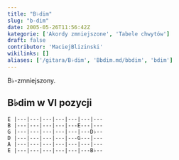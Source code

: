 ```yaml
---
title: "B♭dim"
slug: "b-dim"
date: 2005-05-26T11:56:42Z
kategorie: ['Akordy zmniejszone', 'Tabele chwytów']
draft: false
contributor: 'MaciejBlizinski'
wikilinks: []
aliases: ['/gitara/B♭dim', 'Bbdim.md/bbdim', 'bdim']
---
```

B♭-zmniejszony.

## B♭dim w VI pozycji


```
E |---|---|---|---|---|---|---
B |---|---|---|---|---E---|---
G |---|---|---|---|---|---D♭--
D |---|---|---|---|---G---|---
A |---|---|---|---|---|---|---
E |---|---|---|---|---|---B♭--
```



